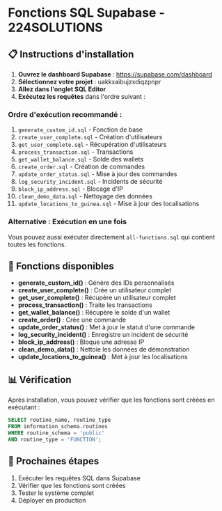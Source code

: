 # Fonctions SQL Supabase - 224SOLUTIONS

## 📋 Instructions d'installation

1. **Ouvrez le dashboard Supabase** : https://supabase.com/dashboard
2. **Sélectionnez votre projet** : uakkxaibujzxdiqzpnpr
3. **Allez dans l'onglet SQL Editor**
4. **Exécutez les requêtes** dans l'ordre suivant :

### Ordre d'exécution recommandé :

1. `generate_custom_id.sql` - Fonction de base
2. `create_user_complete.sql` - Création d'utilisateurs
3. `get_user_complete.sql` - Récupération d'utilisateurs
4. `process_transaction.sql` - Transactions
5. `get_wallet_balance.sql` - Solde des wallets
6. `create_order.sql` - Création de commandes
7. `update_order_status.sql` - Mise à jour des commandes
8. `log_security_incident.sql` - Incidents de sécurité
9. `block_ip_address.sql` - Blocage d'IP
10. `clean_demo_data.sql` - Nettoyage des données
11. `update_locations_to_guinea.sql` - Mise à jour des localisations

### Alternative : Exécution en une fois

Vous pouvez aussi exécuter directement `all-functions.sql` qui contient toutes les fonctions.

## 🔧 Fonctions disponibles

- **generate_custom_id()** : Génère des IDs personnalisés
- **create_user_complete()** : Crée un utilisateur complet
- **get_user_complete()** : Récupère un utilisateur complet
- **process_transaction()** : Traite les transactions
- **get_wallet_balance()** : Récupère le solde d'un wallet
- **create_order()** : Crée une commande
- **update_order_status()** : Met à jour le statut d'une commande
- **log_security_incident()** : Enregistre un incident de sécurité
- **block_ip_address()** : Bloque une adresse IP
- **clean_demo_data()** : Nettoie les données de démonstration
- **update_locations_to_guinea()** : Met à jour les localisations

## 📊 Vérification

Après installation, vous pouvez vérifier que les fonctions sont créées en exécutant :

```sql
SELECT routine_name, routine_type 
FROM information_schema.routines 
WHERE routine_schema = 'public' 
AND routine_type = 'FUNCTION';
```

## 🚀 Prochaines étapes

1. Exécuter les requêtes SQL dans Supabase
2. Vérifier que les fonctions sont créées
3. Tester le système complet
4. Déployer en production
